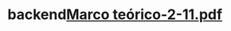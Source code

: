 # backend[Marco teórico-2-11.pdf](https://github.com/DennisCatana/backend/files/13483080/Marco.teorico-2-11.pdf)

